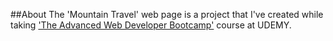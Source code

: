 ##About
The 'Mountain Travel' web page is a project that I've created while taking 
['The Advanced Web Developer Bootcamp'](https://www.udemy.com/the-advanced-web-developer-bootcamp) course at UDEMY.
